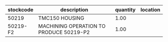 |stockcode|description|quantity|location|
|---------|-----------|--------|--------|
|50219|TMC150 HOUSING|1.00||
|50219-F2|MACHINING OPERATION TO PRODUCE 50219-P2|1.00||

